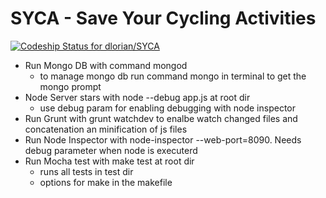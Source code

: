# SYCA - Save Your Cycling Activities

[ ![Codeship Status for dlorian/SYCA](https://www.codeship.io/projects/b624cdc0-f2fc-0131-e5b7-4a729fc31f8d/status)](https://www.codeship.io/projects/27774)


- Run Mongo DB with command mongod
  - to manage mongo db run command mongo in terminal
    to get the mongo prompt
- Node Server stars with node --debug app.js at root dir
  - use debug param for enabling debugging with node inspector
- Run Grunt with grunt watchdev to enalbe watch changed files and concatenation an minification of js files
- Run Node Inspector with node-inspector --web-port=8090. Needs debug parameter when node is executerd
- Run Mocha test with make test at root dir
  - runs all tests in test dir
  - options for make in the makefile
